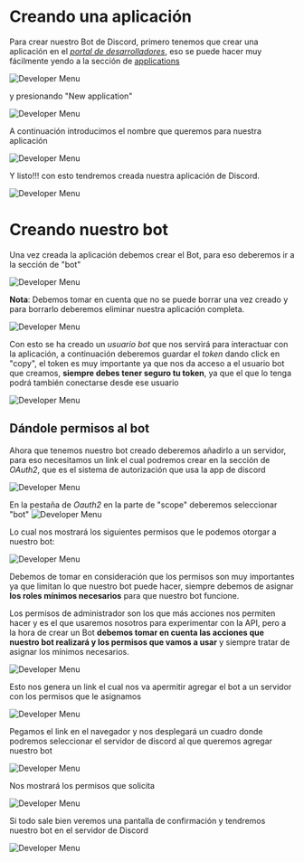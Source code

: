# Creando una aplicación
Para crear nuestro Bot de Discord, primero tenemos que crear una aplicación en el [*portal de desarrolladores*](https://discord.com/developers/applications), eso se puede hacer muy
fácilmente yendo a la sección de [applications](https://discord.com/developers/applications)

![Developer Menu](images/1.png)

y presionando "New application"

![Developer Menu](images/2.png)

A continuación introducimos el nombre que queremos para nuestra aplicación

![Developer Menu](images/3.png)

Y listo!!! con esto tendremos creada nuestra aplicación de Discord.

![Developer Menu](images/4.png)

# Creando nuestro bot
Una vez creada la aplicación debemos crear el Bot, para eso deberemos ir a la sección de "bot"

![Developer Menu](images/5.png)

**Nota**: Debemos tomar en cuenta que no se puede borrar una vez creado y para borrarlo deberemos eliminar nuestra aplicación completa.

![Developer Menu](images/6.png)

Con esto se ha creado un *usuario bot* que nos servirá para interactuar con la aplicación, a continuación deberemos guardar el *token* dando click en "copy", el token es muy importante ya que nos da acceso a el usuario bot que creamos, **siempre debes tener seguro tu token**, ya que el que lo tenga podrá también conectarse desde ese usuario

![Developer Menu](images/7.png)


## Dándole permisos al bot
 
Ahora que tenemos nuestro bot creado deberemos añadirlo a un servidor, para eso necesitamos un link el cual podremos crear en la sección de *OAuth2*, que es el sistema de autorización que usa la app de discord

![Developer Menu](images/8.png)

En la pestaña de *Oauth2* en la parte de "scope" deberemos seleccionar "bot"
![Developer Menu](images/9.png)

Lo cual nos mostrará los siguientes permisos que le podemos otorgar a nuestro bot:

![Developer Menu](images/10-2.png)

Debemos de tomar en consideración que los permisos son muy importantes ya que limitan lo que nuestro bot puede hacer, siempre debemos de asignar **los roles mínimos necesarios** para que nuestro bot funcione.

Los permisos de administrador son los que más acciones nos permiten hacer y es el que usaremos nosotros para experimentar con la API, pero a la hora de crear un Bot **debemos tomar en cuenta las acciones que nuestro bot realizará y los permisos que vamos a usar** y siempre tratar de asignar los mínimos necesarios.

![Developer Menu](images/11.png)

Esto nos genera un link el cual nos va apermitir agregar el bot a un servidor con los permisos que le asignamos

![Developer Menu](images/12.png)

Pegamos el link en el navegador y nos desplegará un cuadro donde podremos seleccionar el servidor de discord al que queremos agregar nuestro bot

![Developer Menu](images/13.png)

Nos mostrará los permisos que solicita

![Developer Menu](images/14.png)

Si todo sale bien veremos una pantalla de confirmación y tendremos nuestro bot en el servidor de Discord

![Developer Menu](images/15.png)
